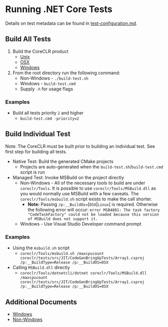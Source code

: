 # Running .NET Core Tests

Details on test metadata can be found in [test-configuration.md](https://github.com/dotnet/coreclr/blob/master/Documentation/building/test-configuration.md).

## Build All Tests

1) Build the CoreCLR product
    * [Unix](https://github.com/dotnet/coreclr/blob/master/Documentation/building/linux-instructions.md)
    * [OSX](https://github.com/dotnet/coreclr/blob/master/Documentation/building/osx-instructions.md)
    * [Windows](https://github.com/dotnet/coreclr/blob/master/Documentation/building/windows-instructions.md)
1) From the root directory run the following command:
    * Non-Windows - `./build-test.sh`
    * Windows - `build-test.cmd`
    * Supply `-h` for usage flags

### Examples

* Build all tests priority `2` and higher
  * `build-test.cmd -priority=2`

## Build Individual Test

Note: The CoreCLR must be built prior to building an individual test. See first step for building all tests.

* Native Test: Build the generated CMake projects
  * Projects are auto-generated when the `build-test.sh`/`build-test.cmd` script is run
* Managed Test: Invoke MSBuild on the project directly
  * Non-Windows - All of the necessary tools to build are under `coreclr/Tools`. It is possible to use `coreclr/Tools/MSBuild.dll` as you would normally use MSBuild with a few caveats. The `coreclr/Tools/msbuild.sh` script exists to make the call shorter.
    * **Note:** Passing `/p:__BuildOs=`[`OSX`|`Linux`] is required. Otherwise the following error will occur: `error MSB4801: The task factory "CodeTaskFactory" could not be loaded because this version of MSBuild does not support it.`
  * Windows - Use Visual Studio Developer command prompt

### Examples

* Using the `msbuild.sh` script
  * `coreclr/Tools/msbuild.sh /maxcpucount coreclr/tests/src/JIT/CodeGenBringUpTests/Array1.csproj /p:__BuildType=Release /p:__BuildOS=OSX`
* Calling `MSBuild.dll` directly
  * `coreclr/Tools/dotnetcli/dotnet coreclr/Tools/MSBuild.dll /maxcpucount coreclr/tests/src/JIT/CodeGenBringUpTests/Array1.csproj /p:__BuildType=Release /p:__BuildOS=OSX`

## Additional Documents

* [Windows](https://github.com/dotnet/coreclr/blob/master/Documentation/building/windows-test-instructions.md)
* [Non-Windows](https://github.com/dotnet/coreclr/blob/master/Documentation/building/unix-test-instructions.md)